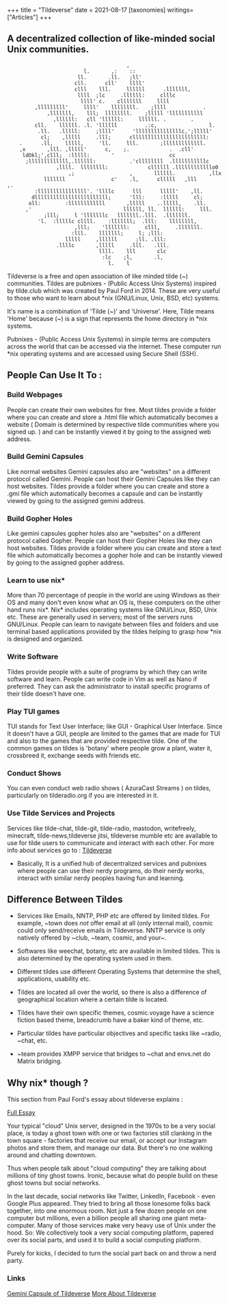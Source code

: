 +++
title = "Tildeverse"
date = 2021-08-17
[taxonomies]
writings=["Articles"]
+++

## A decentralized collection of like-minded social Unix communities.

```
                                       ,                                  
                         l.       ,:    ::                                
                       ll.       .ll.   ;ll'                              
                      cll.      cll'    llll'                             
                      clll    lll.     llllll      .lllllll,              
                       llll  ;lc     .llllll:     clllc                   
                        llll' c.    clllllll     llll                     
         ,lllllllll'     llll'    llllllll.    ;llll            .         
             ,lllllll,    lll;  llllllll.    ;lllll 'lllllllllll          
               ,llllll:   cll 'llllll:     llllll. .        .             
         cll.    llllll. .l. 'llllll         .:c,                 l.      
          .ll.   .lllll:     ;llll'      'lllllllllllllllc,';lllll'       
           cl;    ,lllll     .lll;      cllllllllllllllllllllllll:        
    .      .ll,    lllll,     'll.     lll.       ;lllllllllllll.         
    ,x       ,lll. ,lllll'      c,    ;.             .  .cll'             
     ldOkl;',clll;  :lllll:       '                  cc                   
      ;lllllllllllll,.llllll:           .'cllllllll  .lllllllllllc        
                ,llll.  llllllll:             cllllll .llllllllllllo0     
                    ,;                  ,       llllll.           ,llx    
            lllllll               c'    .l,      clllll   ,lll       ,.   
         :llllllllllllllll'. 'llllc      lll      lllll'    ,ll.          
        dllllllllllllllllllllllll;      'lll:     :lllll     cl;          
       oll:        :llllllllllll       ,lllll    ..lllll,    .ll.         
      ,'                              llllll, ll.  llllll:     lll.       
            ;lll;     l 'lllllllc   lllllll..lll.  .lllllll.              
          'l.  :lllllc cllll.    :lllllll;  .lll:    llllllll,            
                      ,lll;    'lllllll:     clll,     .lllllll.          
                     :lll.    lllllll;     l; ;lll:                       
                   lllll     ,llllll      ;ll. .lll:                      
                .llllc       ,lllll     .lll.   .lll.                     
                              llll.    lll       clc                      
                               :lc    ;l,       .l,                       
                                 l.    l                                  

```

Tildeverse is a free and open association of like minded tilde (~) communities. Tildes are pubnixes - (Public Access Unix Systems) inspired by tilde.club which was created by Paul Ford in 2014. These are very useful to those who want to learn about *nix 
(GNU/Linux, Unix, BSD, etc) systems. 

It's name is a combination of 'Tilde (~)' and 'Universe'. Here, Tilde means 'Home' because (~) is a sign that represents the home directory in *nix systems.

Pubnixes - (Public Access Unix Systems) in simple terms are computers across the world that can be accessed via the internet. These computer run *nix operating systems and are accessed using Secure Shell (SSH).

## People Can Use It To :

### Build Webpages  
People can create their own websites for free. Most tildes provide a folder where you can create and store a .html file which automatically becomes a website ( Domain is determined by respective tilde communities where you signed up. ) and can be instantly viewed it by  going to the assigned web address.

### Build Gemini Capsules 
Like normal websites Gemini capsules also are "websites" on a different protocol called Gemini. People can host their Gemini Capsules like they can host websites.  Tildes provide a folder where you can create and store a .gmi file which automatically becomes a capsule and can be instantly viewed by going to the assigned gemini address.

### Build Gopher Holes 
Like gemini capsules gopher holes also are "websites" on a different protocol called Gopher. People can host their Gopher Holes like they can host websites.  Tildes provide a folder where you can create and store a text file which automatically becomes a gopher hole and can be instantly viewed by going to the assigned gopher address.

### Learn to use nix* 
More than 70 percentage of people in the world are using Windows as their OS and many don't even know what an OS is, these computers on the other hand runs nix*. Nix* includes operating systems like GNU/Linux, BSD, Unix etc. These are generally used in servers; most of the servers runs GNU/Linux. People can learn to navigate between files and folders and use terminal based applications provided by the tildes helping to grasp how *nix is designed and organized.

### Write Software 
Tildes provide people with a suite of programs by which they can write software and learn. People can write code in Vim as well as Nano if  preferred. They can ask the administrator to install specific programs of their tilde doesn't have one.   

### Play TUI games 
TUI stands for Text User Interface; like GUI - Graphical User Interface. Since It doesn't have a GUI, people are limited to the games that are made for TUI and also to the games that are provided respective tilde.  One of the common games on tildes is 'botany' where people grow a plant, water it, crossbreed it, exchange seeds with friends etc.    

### Conduct Shows
You can even conduct web radio shows ( AzuraCast Streams ) on tildes, particularly on tilderadio.org if you are interested in it.

### Use Tilde Services and Projects 
Services like  tilde-chat, tilde-git, tilde-radio, mastodon, writefreely, minecraft, tilde-news,tildeverse jitsi, tildeverse mumble etc are available to use for tilde users to communicate and interact with each other.  For more info about services go to :
[Tildeverse](https://tildeverse.org)

* Basically, It is a unified hub of decentralized services and pubnixes where people can use their nerdy programs, do their nerdy works, interact with similar nerdy peoples having fun and learning.

## Difference Between Tildes
 
* Services like Emails, NNTP, PHP etc are offered by limited tildes. For example, ~town does *not* offer email at all (only internal mail), cosmic could only send/receive emails in Tildeverse. NNTP service is only natively offered by ~club, ~team, cosmic, and your~.

* Softwares like weechat, botany, etc are available in limited tildes. This is also determined by the operating system used in them.

* Different tildes use different Operating Systems that determine the shell, applications, usability etc.

* Tildes are located all over the world, so there is also a difference of geographical location where a certain tilde is located.

* Tildes have their own specific themes, cosmic.voyage have a science fiction based theme, breadcrumb have a baker kind of theme, etc.

* Particular tildes have particular objectives and specific tasks like ~radio, ~chat, etc.

* ~team provides XMPP service that bridges to ~chat  and envs.net do Matrix bridging.

## Why nix* though ?

This section from Paul Ford's essay about tildeverse explains :

[Full Essay](https://medium.com/message/tilde-club-i-had-a-couple-drinks-and-woke-up-with-1-000-nerds-a8904f0a2ebf)

Your typical "cloud" Unix server, designed in the 1970s to be a very social place, is today a ghost town with one or two factories still clanking in the town square - factories that receive our email, or accept our Instagram photos and store them, and manage our data. But there's no one walking around and chatting downtown.

Thus when people talk about "cloud computing" they are talking about millions of tiny ghost towns. Ironic, because what do people build on these ghost towns but social networks.

In the last decade, social networks like Twitter, LinkedIn, Facebook - even Google Plus appeared. They tried to bring all those lonesome folks back together, into one enormous room. Not just a few dozen people on one computer but millions, even a billion people all sharing one giant meta-computer. Many of those services make very heavy use of Unix under the hood. So: We collectively took a very social computing platform, papered over its social parts, and used it to build a social computing platform.

Purely for kicks, I decided to turn the social part back on and throw
a nerd party.

### Links
[Gemini Capsule of Tildeverse](gemini://tildeverse.org)
[More About Tildeverse](https://tilde.wiki/wiki/Tildeverse)

